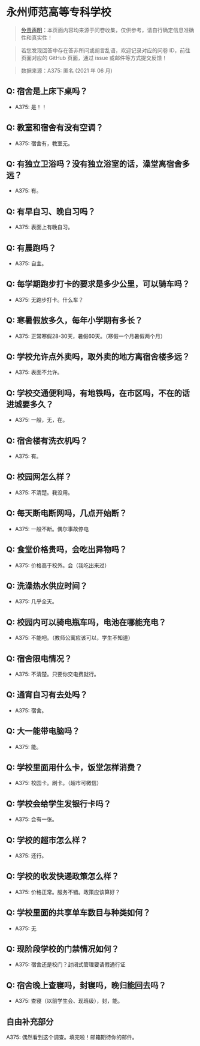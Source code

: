# 永州师范高等专科学校

> [免责声明](https://colleges.chat/#_3)：本页面内容均来源于问卷收集，仅供参考，请自行确定信息准确性和真实性！

> 若您发现回答中存在答非所问或胡言乱语，欢迎记录对应的问卷 ID，前往页面对应的 GitHub 页面，通过 issue 或邮件等方式提交反馈！

> 数据来源：A375: 匿名 (2021 年 06 月)

## Q: 宿舍是上床下桌吗？

- A375: 是！！

## Q: 教室和宿舍有没有空调？

- A375: 宿舍有，教室无。

## Q: 有独立卫浴吗？没有独立浴室的话，澡堂离宿舍多远？

- A375: 有。

## Q: 有早自习、晚自习吗？

- A375: 表面上有晚自习。

## Q: 有晨跑吗？

- A375: 自主。

## Q: 每学期跑步打卡的要求是多少公里，可以骑车吗？

- A375: 无跑步打卡。什么车？

## Q: 寒暑假放多久，每年小学期有多长？

- A375: 正常寒假28-30天，暑假60天。（寒假一个月暑假两个月）

## Q: 学校允许点外卖吗，取外卖的地方离宿舍楼多远？

- A375: 表面不允许。

## Q: 学校交通便利吗，有地铁吗，在市区吗，不在的话进城要多久？

- A375: 一般，无，在。

## Q: 宿舍楼有洗衣机吗？

- A375: 有。

## Q: 校园网怎么样？

- A375: 不清楚。我没用。

## Q: 每天断电断网吗，几点开始断？

- A375: 一般不断。偶尔事故停电

## Q: 食堂价格贵吗，会吃出异物吗？

- A375: 价格高于校外。会（我吃出来过）

## Q: 洗澡热水供应时间？

- A375: 几乎全天。

## Q: 校园内可以骑电瓶车吗，电池在哪能充电？

- A375: 不能吧。（教师公寓应该可以，学生不知道）

## Q: 宿舍限电情况？

- A375: 不清楚。只要你交电费就行。

## Q: 通宵自习有去处吗？

- A375: 宿舍。

## Q: 大一能带电脑吗？

- A375: 能。

## Q: 学校里面用什么卡，饭堂怎样消费？

- A375: 校园卡。刷卡。（超市可微信）

## Q: 学校会给学生发银行卡吗？

- A375: 会有一张。

## Q: 学校的超市怎么样？

- A375: 还行。

## Q: 学校的收发快递政策怎么样？

- A375: 价格正常。服务不错。政策应该算好？

## Q: 学校里面的共享单车数目与种类如何？

- A375: 无

## Q: 现阶段学校的门禁情况如何？

- A375: 宿舍还是校门？封闭式管理要请假通行证

## Q: 宿舍晚上查寝吗，封寝吗，晚归能回去吗？

- A375: 查寝（以前学生会、现班级），封，能。

## 自由补充部分

A375: 偶然看到这个调查。填完啦！邮箱期待你的邮件。